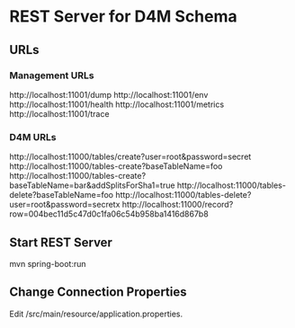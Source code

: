 # REST Server for D4M Schema

## URLs

### Management URLs
http://localhost:11001/dump
http://localhost:11001/env
http://localhost:11001/health
http://localhost:11001/metrics
http://localhost:11001/trace

### D4M URLs

http://localhost:11000/tables/create?user=root&password=secret
http://localhost:11000/tables-create?baseTableName=foo
http://localhost:11000/tables-create?baseTableName=bar&addSplitsForSha1=true
http://localhost:11000/tables-delete?baseTableName=foo
http://localhost:11000/tables-delete?user=root&password=secretx
http://localhost:11000/record?row=004bec11d5c47d0c1fa06c54b958ba1416d867b8

## Start REST Server

mvn spring-boot:run

## Change Connection Properties

Edit /src/main/resource/application.properties.

